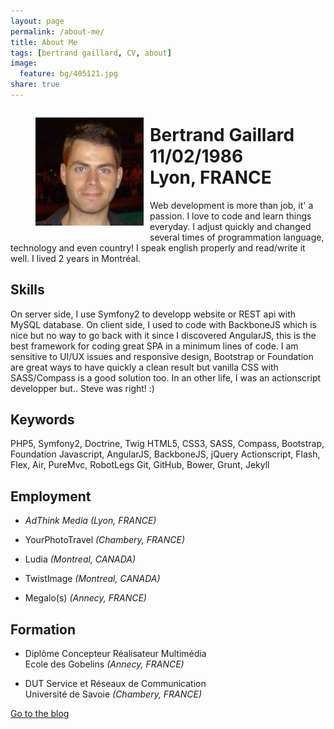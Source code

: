 ```yaml
---
layout: page
permalink: /about-me/
title: About Me
tags: [bertrand gaillard, CV, about]
image:
  feature: bg/405121.jpg
share: true
---
```



<figure style="float: left; margin-right: 10px;">
    <img src="/images/avatar.jpg" alt="">
</figure>

# Bertrand Gaillard<br>11/02/1986<br>Lyon, FRANCE

Web development is more than job, it' a passion. I love to code and learn things everyday. I adjust quickly and changed several times of programmation language, technology and even country!
I speak english properly and read/write it well. I lived 2 years in Montréal.

## Skills

On server side, I use Symfony2 to developp website or REST api with MySQL database.
On client side, I used to code with BackboneJS which is nice but no way to go back with it since I discovered AngularJS, this is the best framework for coding great SPA in a minimum lines of code.
I am sensitive to UI/UX issues and responsive design, Bootstrap or Foundation are great ways to have quickly a clean result but vanilla CSS with SASS/Compass is a good solution too.
In an other life, I was an actionscript developper but.. Steve was right! :)

## Keywords

PHP5, Symfony2, Doctrine, Twig
HTML5, CSS3, SASS, Compass, Bootstrap, Foundation
Javascript, AngularJS, BackboneJS, jQuery
Actionscript, Flash, Flex, Air, PureMvc, RobotLegs 
Git, GitHub, Bower, Grunt, Jekyll

## Employment

* *AdThink Media* _(Lyon, FRANCE)_

* YourPhotoTravel _(Chambery, FRANCE)_

* Ludia _(Montreal, CANADA)_

* TwistImage _(Montreal, CANADA)_

* Megalo(s) _(Annecy, FRANCE)_

## Formation

* Diplôme Concepteur Réalisateur Multimédia<br>
Ecole des Gobelins _(Annecy, FRANCE)_
 
* DUT Service et Réseaux de Communication<br>
Université de Savoie _(Chambery, FRANCE)_

<div markdown="0"><a href="{{ site.url }}" class="btn btn-info">Go to the blog</a></div>

